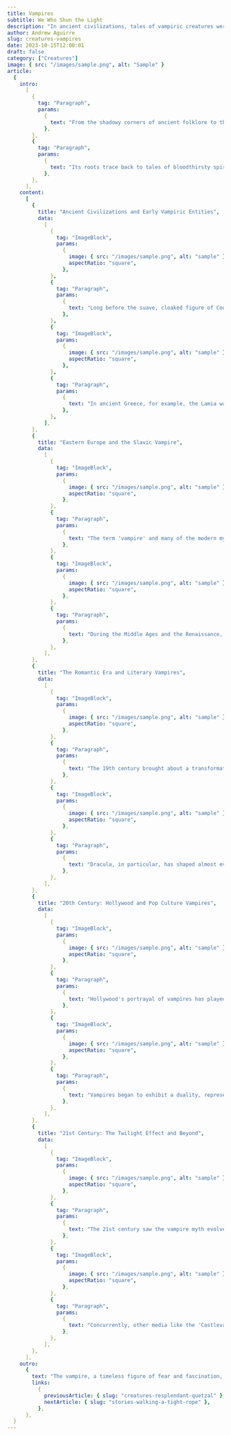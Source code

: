 ```yaml
---
title: Vampires
subtitle: We Who Shun the Light
description: "In ancient civilizations, tales of vampiric creatures were prevalent, often associated with demonic entities or restless spirits preying on the living. These early myths, found in cultures like Mesopotamia and ancient Greece, depicted vampirism as a manifestation of evil spirits or a punishment from the gods, instilling fear and caution among the people."
author: Andrew Aguirre
slug: creatures-vampires
date: 2023-10-15T12:00:01
draft: false
category: ["Creatures"]
image: { src: "/images/sample.png", alt: "Sample" }
article:
  {
    intro:
      [
        {
          tag: "Paragraph",
          params:
            {
              text: "From the shadowy corners of ancient folklore to the luminous spotlight of modern cinema, the myth of the vampire has been an ever-evolving testament to society's fears, fascinations, and fantasies.",
            },
        },
        {
          tag: "Paragraph",
          params:
            {
              text: "Its roots trace back to tales of bloodthirsty spirits and monsters, yet it has managed to reinvent itself time and again, reflecting the zeitgeist of every era it has traveled through. This exploration provides a brief journey through the many faces of the vampire myth and how it has transformed across time.",
            },
        },
      ],
    content:
      [
        {
          title: "Ancient Civilizations and Early Vampiric Entities",
          data:
            [
              {
                tag: "ImageBlock",
                params:
                  {
                    image: { src: "/images/sample.png", alt: "sample" },
                    aspectRatio: "square",
                  },
              },
              {
                tag: "Paragraph",
                params:
                  {
                    text: "Long before the suave, cloaked figure of Count Dracula entered popular culture, ancient civilizations held beliefs in creatures with vampiric qualities. The Greeks, Romans, and Egyptians all had legends of demonic entities or spirits who would drink the blood of the living.",
                  },
              },
              {
                tag: "ImageBlock",
                params:
                  {
                    image: { src: "/images/sample.png", alt: "sample" },
                    aspectRatio: "square",
                  },
              },
              {
                tag: "Paragraph",
                params:
                  {
                    text: "In ancient Greece, for example, the Lamia was said to be a woman transformed into a monster who consumed children's blood. Similarly, in Chinese folklore, the 'jiangshi', a reanimated corpse, sought to absorb the life force of the living. These early myths often served as cautionary tales or explanations for inexplicable deaths and diseases.",
                  },
              },
            ],
        },
        {
          title: "Eastern Europe and the Slavic Vampire",
          data:
            [
              {
                tag: "ImageBlock",
                params:
                  {
                    image: { src: "/images/sample.png", alt: "sample" },
                    aspectRatio: "square",
                  },
              },
              {
                tag: "Paragraph",
                params:
                  {
                    text: "The term 'vampire' and many of the modern myth's characteristics originate from Eastern Europe, particularly the Slavic regions. Here, legends of the 'nosferatu' or 'upir' depicted blood-drinking revenants, often thought to be individuals who had led sinful lives or those who died in unusual circumstances.",
                  },
              },
              {
                tag: "ImageBlock",
                params:
                  {
                    image: { src: "/images/sample.png", alt: "sample" },
                    aspectRatio: "square",
                  },
              },
              {
                tag: "Paragraph",
                params:
                  {
                    text: "During the Middle Ages and the Renaissance, outbreaks of plagues and misunderstood medical conditions led to many vampire scares in these regions. Stake-wielding villagers would sometimes exhume bodies, noting natural decomposition processes as 'proof' of vampirism, and would then employ various methods to prevent the undead from rising again.",
                  },
              },
            ],
        },
        {
          title: "The Romantic Era and Literary Vampires",
          data:
            [
              {
                tag: "ImageBlock",
                params:
                  {
                    image: { src: "/images/sample.png", alt: "sample" },
                    aspectRatio: "square",
                  },
              },
              {
                tag: "Paragraph",
                params:
                  {
                    text: "The 19th century brought about a transformation in the vampire's image, largely thanks to English and Western European literature. John Polidori's 'The Vampyre' (1819) and Bram Stoker's 'Dracula' (1897) were particularly influential. These tales shifted the perception of the vampire from a grotesque, revenant creature to a sophisticated and often charismatic figure.",
                  },
              },
              {
                tag: "ImageBlock",
                params:
                  {
                    image: { src: "/images/sample.png", alt: "sample" },
                    aspectRatio: "square",
                  },
              },
              {
                tag: "Paragraph",
                params:
                  {
                    text: "Dracula, in particular, has shaped almost every subsequent representation of the vampire myth, blending elements of ancient superstitions with Victorian sensibilities and fears.",
                  },
              },
            ],
        },
        {
          title: "20th Century: Hollywood and Pop Culture Vampires",
          data:
            [
              {
                tag: "ImageBlock",
                params:
                  {
                    image: { src: "/images/sample.png", alt: "sample" },
                    aspectRatio: "square",
                  },
              },
              {
                tag: "Paragraph",
                params:
                  {
                    text: "Hollywood's portrayal of vampires has played a crucial role in shaping the modern myth. With films like 'Nosferatu' (1922), 'Dracula' (1931), and later, 'Interview with the Vampire' (1994), the vampire was both feared and romanticized.",
                  },
              },
              {
                tag: "ImageBlock",
                params:
                  {
                    image: { src: "/images/sample.png", alt: "sample" },
                    aspectRatio: "square",
                  },
              },
              {
                tag: "Paragraph",
                params:
                  {
                    text: "Vampires began to exhibit a duality, representing both danger and allure. Television series like 'Buffy the Vampire Slayer' and 'True Blood' introduced moral complexities, with some vampires striving for redemption and coexistence with humans.",
                  },
              },
            ],
        },
        {
          title: "21st Century: The Twilight Effect and Beyond",
          data:
            [
              {
                tag: "ImageBlock",
                params:
                  {
                    image: { src: "/images/sample.png", alt: "sample" },
                    aspectRatio: "square",
                  },
              },
              {
                tag: "Paragraph",
                params:
                  {
                    text: "The 21st century saw the vampire myth evolve further, largely influenced by Stephenie Meyer's 'Twilight' series. These novels, and the films that followed, shifted the vampire figure from a menacing predator to a brooding, often youthful, lover. Vampires became central figures in teenage dramas and romantic fantasies.",
                  },
              },
              {
                tag: "ImageBlock",
                params:
                  {
                    image: { src: "/images/sample.png", alt: "sample" },
                    aspectRatio: "square",
                  },
              },
              {
                tag: "Paragraph",
                params:
                  {
                    text: "Concurrently, other media like the 'Castlevania' series or 'The Strain' sought to preserve or return to the darker, monstrous roots of vampire lore. The versatility of the vampire myth ensures its continued relevance and adaptability to societal changes and tastes.",
                  },
              },
            ],
        },
      ],
    outro:
      {
        text: "The vampire, a timeless figure of fear and fascination, has journeyed through millennia, mirroring our deepest anxieties and desires. Its metamorphosis from ancient demon to modern-day romantic hero illustrates the adaptability of myths and their potent hold on the collective imagination. As society continues to evolve, so too will the vampire's tale, reminding us of the enduring power of storytelling and the eternal dance between darkness and light.",
        links:
          {
            previousArticle: { slug: "creatures-resplendant-quetzal" },
            nextArticle: { slug: "stories-walking-a-tight-rope" },
          },
      },
  }
---
```

